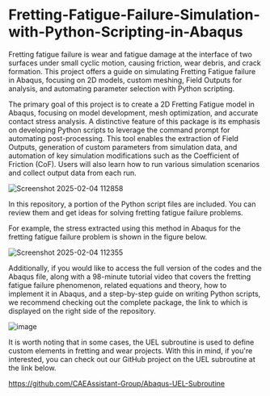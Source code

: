 # Fretting-Fatigue-Failure-Simulation-with-Python-Scripting-in-Abaqus
Fretting fatigue failure is wear and fatigue damage at the interface of two surfaces under small cyclic motion, causing friction, wear debris, and crack formation. This project offers a guide on simulating Fretting Fatigue failure in Abaqus, focusing on 2D models, custom meshing, Field Outputs for analysis, and automating parameter selection with Python scripting.

The primary goal of this project is to create a 2D Fretting Fatigue model in Abaqus, focusing on model development, mesh optimization, and accurate contact stress analysis. A distinctive feature of this package is its emphasis on developing Python scripts to leverage the command prompt for automating post-processing. This tool enables the extraction of Field Outputs, generation of custom parameters from simulation data, and automation of key simulation modifications such as the Coefficient of Friction (CoF). Users will also learn how to run various simulation scenarios and collect output data from each run.

![Screenshot 2025-02-04 112858](https://github.com/user-attachments/assets/4b28c10c-c4e3-418c-861f-6acd3f809244)

In this repository, a portion of the Python script files are included. You can review them and get ideas for solving fretting fatigue failure problems.

For example, the stress extracted using this method in Abaqus for the fretting fatigue failure problem is shown in the figure below.

![Screenshot 2025-02-04 112355](https://github.com/user-attachments/assets/e16804ab-51e0-47cb-b249-36ece1fbb892)


Additionally, if you would like to access the full version of the codes and the Abaqus file, along with a 98-minute tutorial video that covers the fretting fatigue failure phenomenon, related equations and theory, how to implement it in Abaqus, and a step-by-step guide on writing Python scripts, we recommend checking out the complete package, the link to which is displayed on the right side of the repository.

![image](https://github.com/user-attachments/assets/ae6dbfa8-fb5e-49de-9dfc-ee9648a77e78)

It is worth noting that in some cases, the UEL subroutine is used to define custom elements in fretting and wear projects. With this in mind, if you're interested, you can check out our GitHub project on the UEL subroutine at the link below.

https://github.com/CAEAssistant-Group/Abaqus-UEL-Subroutine
